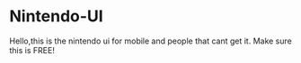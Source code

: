 # Nintendo-UI
Hello,this is the nintendo ui for mobile and people that cant get it.
Make sure this is FREE!
